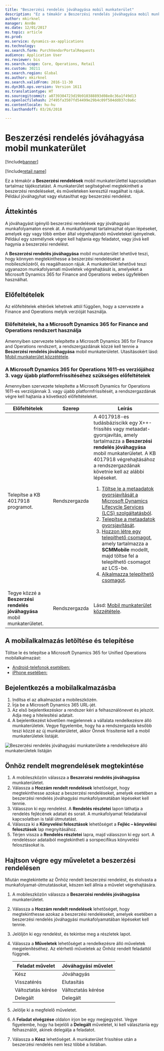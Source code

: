 ```yaml
---
title: "Beszerzési rendelés jóváhagyása mobil munkaterület"
description: "Ez a témakör a Beszerzési rendelés jóváhagyása mobil munkaterületet mutatja be, amely lehetővé teszi, hogy megtekintse a beszerzési rendeléseket és műveleteken keresztül válaszoljon rájuk. Például jóváhagyhat vagy elutasíthat egy beszerzési rendelést."
author: mkirknel
manager: AnnBe
ms.date: 12/01/2017
ms.topic: article
ms.prod: 
ms.service: dynamics-ax-applications
ms.technology: 
ms.search.form: PurchVendorPortalRequests
audience: Application User
ms.reviewer: bis
ms.search.scope: Core, Operations, Retail
ms.custom: 30211
ms.search.region: Global
ms.author: mkirknel
ms.search.validFrom: 2016-11-30
ms.dyn365.ops.version: Version 1611
ms.translationtype: HT
ms.sourcegitcommit: a0739304723d19b910388893d08e8c36a1f49d13
ms.openlocfilehash: 2f495fa3507fd54499e29b4c09f504dd037c0a6c
ms.contentlocale: hu-hu
ms.lasthandoff: 03/26/2018

---
```


# <a name="purchase-order-approval-mobile-workspace"></a>Beszerzési rendelés jóváhagyása mobil munkaterület

[!include[banner](../includes/banner.md)]

[!include[retail name](../includes/retail-name.md)]

Ez a témakör a **Beszerzési rendelések** mobil munkaterülettel kapcsolatban tartalmaz tájékoztatást. A munkaterület segítségével megtekintheti a beszerzési rendeléseket, és műveleteken keresztül reagálhat is rájuk. Például jóváhagyhat vagy elutasíthat egy beszerzési rendelést.
 
## <a name="overview"></a>Áttekintés 
A jóváhagyást igénylő beszerzési rendelések egy jóváhagyási munkafolyamaton esnek át. A munkafolyamat tartalmazhat olyan lépéseket, amelyek egy vagy több ember által végrehajtandó műveleteket igényelnek. Például egy személynek végre kell hajtania egy feladatot, vagy jóvá kell hagynia a beszerzési rendelést. 

A **Beszerzési rendelés jóváhagyása** mobil munkaterület lehetővé teszi, hogy könnyen megtekinthesse a beszerzési rendeléseket a mobileszközéről, és reagálhasson rájuk. A munkaterület lehetővé teszi ugyanazon munkafolyamati műveletek végrehajtását is, amelyeket a Microsoft Dynamics 365 for Finance and Operations webes ügyfelében használhat.

## <a name="prerequisites"></a>Előfeltételek
Az előfeltételek eltérőek lehetnek attól függően, hogy a szervezete a Finance and Operations melyik verzióját használja.

### <a name="prerequisites-if-you-use-microsoft-dynamics-365-for-finance-and-operations"></a>Előfeltételek, ha a Microsoft Dynamics 365 for Finance and Operations rendszert használja 
Amennyiben szervezete telepítette a Microsoft Dynamics 365 for Finance and Operations rendszert, a rendszergazdának közzé kell tennie a **Beszerzési rendelés jóváhagyása** mobil munkaterületet. Utasításokért lásd: [Mobil munkaterület közzététele](../../dev-itpro/mobile-apps/publish-mobile-workspace.md).

### <a name="prerequisites-if-you-use-microsoft-dynamics-365-for-operations-version-1611-with-platform-update-3-or-later"></a>A Microsoft Dynamics 365 for Operations 1611-es verziójához 3. vagy újabb platformfrissítéséhez szükséges előfeltételek
Amennyiben szervezete telepítette a Microsoft Dynamics for Operations 1611-es verziójánnak 3. vagy újabb platformfrissítését, a rendszergazdának végre kell hajtania a következő előfeltételeket. 

<table>
<thead>
<tr class="header">
<th>Előfeltételek</th>
<th>Szerep</th>
<th>Leírás</th>
</tr>
</thead>
<tbody>
<tr class="odd">
<td>Telepítse a KB 4017918 programot.</td>
<td>Rendszergazda</td>
<td>A 4017918-es tudásbáziscikk egy X++-frissítés vagy metaadat-gyorsjavítás, amely tartalmazza a <strong>Beszerzési rendelés jóváhagyása</strong> mobil munkaterületet. A KB 4017918 végrehajtásához a rendszergazdának követnie kell az alábbi lépéseket.
<ol>
<li><a href="../../dev-itpro/migration-upgrade/download-hotfix-lcs.md">Töltse le a metaadatok gyorsjavítását a Microsoft Dynamics Lifecycle Services (LCS) szolgáltatásból</a>.</li>
<li><a href="../../dev-itpro/migration-upgrade/install-metadata-hotfix-package.md">Telepítse a metaadatok gyorsjavítását</a>.</li>
<li><a href="../../dev-itpro/deployment/create-apply-deployable-package.md">Hozzon létre egy telepíthető csomagot</a>, amely tartalmazza a <strong>SCMMobile</strong> modellt, majd töltse fel a telepíthető csomagot az LCS-be.</li>
<li><a href="../../dev-itpro/deployment/apply-deployable-package-system.md">Alkalmazza telepíthető csomagot</a>.</li>
</ol></td>
</tr>
<tr class="even">
<td>Tegye közzé a <strong>Beszerzési rendelés jóváhagyása</strong> mobil munkaterületet.</td>
<td>Rendszergazda</td>
<td>Lásd: <a href="../../dev-itpro/mobile-apps/publish-mobile-workspace.md">Mobil munkaterület közzététele</a>.</td>
</tr>
</tbody>
</table>

## <a name="download-and-install-the-mobile-app"></a>A mobilalkalmazás letöltése és telepítése
Töltse le és telepítse a Microsoft Dynamics 365 for Unified Operations mobilalkalmazást:

- [Android-telefonok esetében:](https://go.microsoft.com/fwlink/?linkid=850662)
- [iPhone esetében:](https://go.microsoft.com/fwlink/?linkid=850663)


## <a name="sign-in-to-the-mobile-app"></a>Bejelentkezés a mobilalkalmazásba

1. Indítsa el az alkalmazást a mobileszközén.
2. Írja be a Microsoft Dynamics 365 URL-jét.
3. Az első bejelentkezéskor a rendszer kéri a felhasználónevet és jelszót. Adja meg a hitelesítési adatait.
4. A bejelentkezést követően megjelennek a vállalata rendelkezésre álló munkaterületek. Vegye figyelembe, hogy ha a rendszergazda később teszi közzé az új munkaterületet, akkor Önnek frissítenie kell a mobil munkaterületek listáját.

![Beszerzési rendelés jóváhagyási munkaterülete a rendelkezésre álló munkaterületek listáján](./media/po-workspaces.png)

## <a name="view-orders-that-are-assigned-to-you"></a>Önhöz rendelt megrendelések megtekintése
1. A mobileszközön válassza a **Beszerzési rendelés jóváhagyása** munkaterületet.
2. Válassza a **Hozzám rendelt rendelések** lehetőséget, hogy megtekinthesse azokaz a beszerzési rendeléseket, amelyek esetében a beszerzési rendelés jóváhagyási munkafolyamatában lépéseket kell tennie.
3. Válasszon ki egy rendelést. A **Rendelés részletei** lapon láthatja a rendelés fejlécének adatait és sorait. A munkafolyamat feladataival kapcsolatban is talál útmutatást.
4. Válassza ki a **Könyvelési felosztások** lehetőséget a **Fejléc – könyvelési felosztások** lap megnyitásához.
5. Térjen vissza a **Rendelés részletei** lapra, majd válasszon ki egy sort. A rendeléssor adataiból megtekintheti a sorspecifikus könyvelési felosztásokat is.

## <a name="complete-an-action-on-the-purchase-order"></a>Hajtson végre egy műveletet a beszerzési rendelésen
Miután megtekintette az Önhöz rendelt beszerzési rendelést, és elolvasta a munkafolyamat-útmutatásokat, készen kell állnia a művelet végrehajtására.

1. A mobileszközön válassza a **Beszerzési rendelés jóváhagyása** munkaterületet.
2. Válassza a **Hozzám rendelt rendelések** lehetőséget, hogy megtekinthesse azokaz a beszerzési rendeléseket, amelyek esetében a beszerzési rendelés jóváhagyási munkafolyamatában lépéseket kell tennie.
3. Jelöljön ki egy rendelést, és tekintse meg a részletek lapot.
4. Válassza a **Műveletek** lehetőséget a rendelkezésre álló műveletek megjelenítéséhez. Az elérhető műveletek az Önhöz rendelt feladattól függnek.

    | Feladat művelet    | Jóváhagyási művelet  |
    |----------------|------------------|
    | Kész       | Jóváhagyás          |
    | Visszatérés         | Elutasítás           |
    | Változtatás kérése | Változtatás kérése   |
    | Delegált       | Delegált         |

5. Jelölje ki a megfelelő műveletet.
6. A **Feladat elvégzése** oldalon írjon be egy megjegyzést. Vegye figyelembe, hogy ha bejelöli a **Delegált** műveletet, ki kell választania egy felhasználót, akinek delegálja a feladatot.
7. Válassza a **Kész** lehetőséget. A munkaterület frissítése után a beszerzési rendelés nem lesz többé a listában. 

